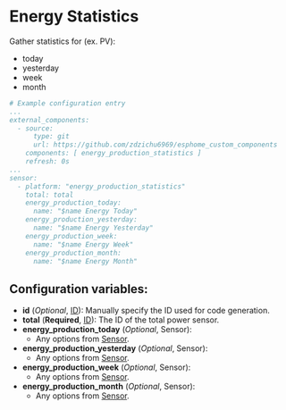 # Energy Statistics

Gather statistics for (ex. PV):
* today
* yesterday
* week
* month

```yaml
# Example configuration entry
...
external_components:
  - source:
      type: git
      url: https://github.com/zdzichu6969/esphome_custom_components
    components: [ energy_production_statistics ]
    refresh: 0s
...
sensor:
  - platform: "energy_production_statistics"
    total: total
    energy_production_today:
      name: "$name Energy Today"
    energy_production_yesterday:
      name: "$name Energy Yesterday"
    energy_production_week:
      name: "$name Energy Week"
    energy_production_month:
      name: "$name Energy Month"
```

## Configuration variables:
* **id** (*Optional*, [ID](https://esphome.io/guides/configuration-types.html#config-id)): Manually specify the ID used for code generation.
* **total** (**Required**, [ID](https://esphome.io/guides/configuration-types.html#config-id)): The ID of the total power sensor.
* **energy_production_today** (*Optional*, Sensor):
  * Any options from [Sensor](https://esphome.io/components/sensor/index.html#config-sensor).
* **energy_production_yesterday** (*Optional*, Sensor):
  * Any options from [Sensor](https://esphome.io/components/sensor/index.html#config-sensor).
* **energy_production_week** (*Optional*, Sensor):
  * Any options from [Sensor](https://esphome.io/components/sensor/index.html#config-sensor).
* **energy_production_month** (*Optional*, Sensor):
  * Any options from [Sensor](https://esphome.io/components/sensor/index.html#config-sensor).

